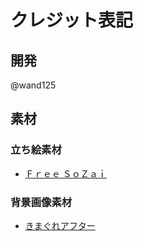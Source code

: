 # クレジット表記

## 開発

@wand125

## 素材

### 立ち絵素材
* [Ｆｒｅｅ ＳｏＺａｉ](http://sozai.hanabie.com/)

### 背景画像素材

* [きまぐれアフター](http://www5d.biglobe.ne.jp/~gakai/)
